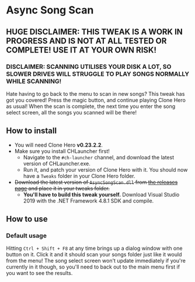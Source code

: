 # Async Song Scan

## **HUGE DISCLAIMER: THIS TWEAK IS A WORK IN PROGRESS AND IS NOT AT ALL TESTED OR COMPLETE! USE IT AT YOUR OWN RISK!**

### **DISCLAIMER: SCANNING UTILISES YOUR DISK A LOT, SO SLOWER DRIVES WILL STRUGGLE TO PLAY SONGS NORMALLY WHILE SCANNING!**

Hate having to go back to the menu to scan in new songs? This tweak has got you covered! Press the magic button, and continue playing Clone Hero as usual! When the scan is complete, the next time you enter the song select screen, all the songs you scanned will be there!

## How to install
- You will need Clone Hero **v0.23.2.2**.
- Make sure you install CHLauncher first!
  - Navigate to the `#ch-launcher` channel, and download the latest version of CHLauncher.exe.
  - Run it, and patch your version of Clone Hero with it. You should now have a `Tweaks` folder in your Clone Hero folder.
- ~~Download the latest version of `AsyncSongScan.dll` from [the releases page](https://github.com/Biendeo/My-Clone-Hero-Tweaks/releases) and place it in your tweaks folder.~~
  - **You'll have to build this tweak yourself.** Download Visual Studio 2019 with the .NET Framework 4.8.1 SDK and compile.

## How to use
### Default usage
Hitting `Ctrl + Shift + F8` at any time brings up a dialog window with one button on it. Click it and it should scan your songs folder just like it would from the menu! The song select screen won't update immediately if you're currently in it though, so you'll need to back out to the main menu first if you want to see the results.